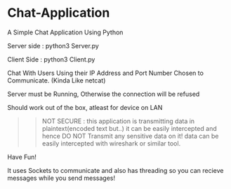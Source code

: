 # Chat-Application
A Simple Chat Application Using Python

Server side : python3 Server.py  
  
Client Side : python3 Client.py

Chat With Users Using their IP Address and Port Number Chosen to Communicate. (Kinda Like netcat)

Server must be Running, Otherwise the connection will be refused

Should work out of the box, atleast for device on LAN

>> NOT SECURE :
this application is transmitting data in plaintext(encoded text but..) it can be easily intercepted and hence DO NOT Transmit any sensitive data on it!
data can be easily intercepted with wireshark or similar tool.

Have Fun!

It uses Sockets to communicate and also has threading so you can recieve messages while you send messages!
